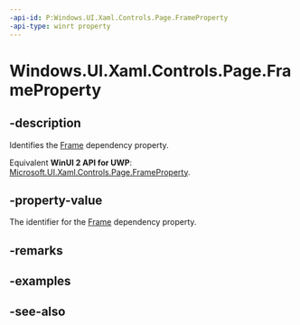 ```yaml
---
-api-id: P:Windows.UI.Xaml.Controls.Page.FrameProperty
-api-type: winrt property
---
```


<!-- Property syntax
public Windows.UI.Xaml.DependencyProperty FrameProperty { get; }
-->

# Windows.UI.Xaml.Controls.Page.FrameProperty

## -description
Identifies the [Frame](page_frame.md) dependency property.

Equivalent **WinUI 2 API for UWP**: [Microsoft.UI.Xaml.Controls.Page.FrameProperty](/windows/winui/api/microsoft.ui.xaml.controls.page.frameproperty).

## -property-value
The identifier for the [Frame](page_frame.md) dependency property.

## -remarks

## -examples

## -see-also
